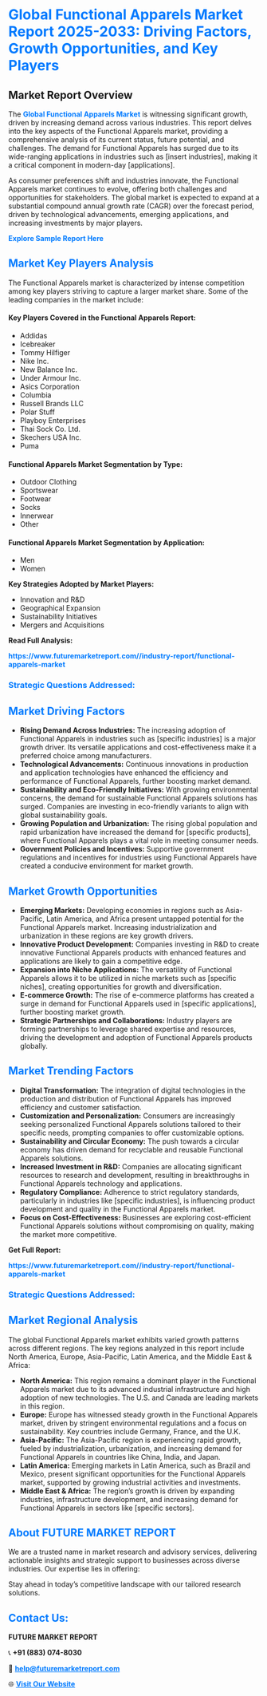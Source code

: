 <h1 style="color: #007BFF;">Global Functional Apparels Market Report 2025-2033: Driving Factors, Growth Opportunities, and Key Players</h1>

<section id="overview">
<h2>Market Report Overview</h2>
<p>The <a href="https://www.futuremarketreport.com//industry-report/functional-apparels-market" style="color: #007BFF; text-decoration: none;"><strong>Global Functional Apparels Market</strong></a> is witnessing significant growth, driven by increasing demand across various industries. This report delves into the key aspects of the Functional Apparels market, providing a comprehensive analysis of its current status, future potential, and challenges. The demand for Functional Apparels has surged due to its wide-ranging applications in industries such as [insert industries], making it a critical component in modern-day [applications].</p>
<p>As consumer preferences shift and industries innovate, the Functional Apparels market continues to evolve, offering both challenges and opportunities for stakeholders. The global market is expected to expand at a substantial compound annual growth rate (CAGR) over the forecast period, driven by technological advancements, emerging applications, and increasing investments by major players.</p>
</section>

<section id="overview">
<p><a href="https://www.futuremarketreport.com//request-sample/reportId=90256" style="color: #007BFF; text-decoration: none;"><strong>Explore Sample Report Here</strong></a></p>
</section>

<section id="key-players">
<h2 style="color: #007BFF;">Market Key Players Analysis</h2>
<p>The Functional Apparels market is characterized by intense competition among key players striving to capture a larger market share. Some of the leading companies in the market include:</p>
<h4>Key Players Covered in the Functional Apparels Report:</h4>
<ul><li>Addidas</li><li>Icebreaker</li><li>Tommy Hilfiger</li><li>Nike Inc.</li><li>New Balance Inc.</li><li>Under Armour Inc.</li><li>Asics Corporation</li><li>Columbia</li><li>Russell Brands LLC</li><li>Polar Stuff</li><li>Playboy Enterprises</li><li>Thai Sock Co. Ltd.</li><li>Skechers USA Inc.</li><li>Puma</li></ul>
<h4>Functional Apparels Market Segmentation by Type:</h4>
<ul><li>Outdoor Clothing</li><li>Sportswear</li><li>Footwear</li><li>Socks</li><li>Innerwear</li><li>Other</li></ul>

<h4>Functional Apparels Market Segmentation by Application:</h4>
<ul><li>Men</li><li>Women</li></ul>
<p><strong>Key Strategies Adopted by Market Players:</strong></p>
<ul>
<li>Innovation and R&D</li>
<li>Geographical Expansion</li>
<li>Sustainability Initiatives</li>
<li>Mergers and Acquisitions</li>
</ul>
</section>

<section>
<p><strong>Read Full Analysis: </strong></p><a href="https://www.futuremarketreport.com//industry-report/functional-apparels-market" style="color: #007BFF; text-decoration: none;"><strong>https://www.futuremarketreport.com//industry-report/functional-apparels-market</strong></a>
<h3 style="color: #007BFF;">Strategic Questions Addressed:</h3>
</section>

<section id="driving-factors">
<h2 style="color: #007BFF;">Market Driving Factors</h2>
<ul>
<li><strong>Rising Demand Across Industries:</strong> The increasing adoption of Functional Apparels in industries such as [specific industries] is a major growth driver. Its versatile applications and cost-effectiveness make it a preferred choice among manufacturers.</li>
<li><strong>Technological Advancements:</strong> Continuous innovations in production and application technologies have enhanced the efficiency and performance of Functional Apparels, further boosting market demand.</li>
<li><strong>Sustainability and Eco-Friendly Initiatives:</strong> With growing environmental concerns, the demand for sustainable Functional Apparels solutions has surged. Companies are investing in eco-friendly variants to align with global sustainability goals.</li>
<li><strong>Growing Population and Urbanization:</strong> The rising global population and rapid urbanization have increased the demand for [specific products], where Functional Apparels plays a vital role in meeting consumer needs.</li>
<li><strong>Government Policies and Incentives:</strong> Supportive government regulations and incentives for industries using Functional Apparels have created a conducive environment for market growth.</li>
</ul>
</section>

<section id="growth-opportunities">
<h2 style="color: #007BFF;">Market Growth Opportunities</h2>
<ul>
<li><strong>Emerging Markets:</strong> Developing economies in regions such as Asia-Pacific, Latin America, and Africa present untapped potential for the Functional Apparels market. Increasing industrialization and urbanization in these regions are key growth drivers.</li>
<li><strong>Innovative Product Development:</strong> Companies investing in R&D to create innovative Functional Apparels products with enhanced features and applications are likely to gain a competitive edge.</li>
<li><strong>Expansion into Niche Applications:</strong> The versatility of Functional Apparels allows it to be utilized in niche markets such as [specific niches], creating opportunities for growth and diversification.</li>
<li><strong>E-commerce Growth:</strong> The rise of e-commerce platforms has created a surge in demand for Functional Apparels used in [specific applications], further boosting market growth.</li>
<li><strong>Strategic Partnerships and Collaborations:</strong> Industry players are forming partnerships to leverage shared expertise and resources, driving the development and adoption of Functional Apparels products globally.</li>
</ul>
</section>

<section id="trending-factors">
<h2 style="color: #007BFF;">Market Trending Factors</h2>
<ul>
<li><strong>Digital Transformation:</strong> The integration of digital technologies in the production and distribution of Functional Apparels has improved efficiency and customer satisfaction.</li>
<li><strong>Customization and Personalization:</strong> Consumers are increasingly seeking personalized Functional Apparels solutions tailored to their specific needs, prompting companies to offer customizable options.</li>
<li><strong>Sustainability and Circular Economy:</strong> The push towards a circular economy has driven demand for recyclable and reusable Functional Apparels solutions.</li>
<li><strong>Increased Investment in R&D:</strong> Companies are allocating significant resources to research and development, resulting in breakthroughs in Functional Apparels technology and applications.</li>
<li><strong>Regulatory Compliance:</strong> Adherence to strict regulatory standards, particularly in industries like [specific industries], is influencing product development and quality in the Functional Apparels market.</li>
<li><strong>Focus on Cost-Effectiveness:</strong> Businesses are exploring cost-efficient Functional Apparels solutions without compromising on quality, making the market more competitive.</li>
</ul>
</section>

<section>
<p><strong>Get Full Report: </strong></p><a href="https://www.futuremarketreport.com//industry-report/functional-apparels-market" style="color: #007BFF; text-decoration: none;"><strong>https://www.futuremarketreport.com//industry-report/functional-apparels-market</strong></a>
<h3 style="color: #007BFF;">Strategic Questions Addressed:</h3>
</section>


<section id="regional-analysis">
<h2 style="color: #007BFF;">Market Regional Analysis</h2>
<p>The global Functional Apparels market exhibits varied growth patterns across different regions. The key regions analyzed in this report include North America, Europe, Asia-Pacific, Latin America, and the Middle East & Africa:</p>
<ul>
<li><strong>North America:</strong> This region remains a dominant player in the Functional Apparels market due to its advanced industrial infrastructure and high adoption of new technologies. The U.S. and Canada are leading markets in this region.</li>
<li><strong>Europe:</strong> Europe has witnessed steady growth in the Functional Apparels market, driven by stringent environmental regulations and a focus on sustainability. Key countries include Germany, France, and the U.K.</li>
<li><strong>Asia-Pacific:</strong> The Asia-Pacific region is experiencing rapid growth, fueled by industrialization, urbanization, and increasing demand for Functional Apparels in countries like China, India, and Japan.</li>
<li><strong>Latin America:</strong> Emerging markets in Latin America, such as Brazil and Mexico, present significant opportunities for the Functional Apparels market, supported by growing industrial activities and investments.</li>
<li><strong>Middle East & Africa:</strong> The region’s growth is driven by expanding industries, infrastructure development, and increasing demand for Functional Apparels in sectors like [specific sectors].</li>
</ul>
</section>

<footer>
<h2 style="color: #007BFF;">About FUTURE MARKET REPORT</h2>
<p>We are a trusted name in market research and advisory services, delivering actionable insights and strategic support to businesses across diverse industries. Our expertise lies in offering:</p>

<p>Stay ahead in today’s competitive landscape with our tailored research solutions.</p>

<h2 style="color: #007BFF;">Contact Us:</h2>
<p><strong>FUTURE MARKET REPORT</strong></p>
<p>📞 <strong>+91 (883) 074-8030</strong></p>
<p>📧 <strong><a href="mailto:help@futuremarketreport.com" style="color: #007BFF;">help@futuremarketreport.com</a></strong></p>
<p>🌐 <strong><a href="https://www.futuremarketreport.com/" style="color: #007BFF;">Visit Our Website</a></strong></p>
</footer>